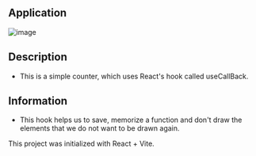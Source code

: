 ## Application
![image](https://github.com/dannycastilloo/UseCallBack/assets/76531494/5a36fd02-60e6-43bd-918e-b57558c2aca3)

## Description
- This is a simple counter, which uses React's hook called useCallBack.

## Information
- This hook helps us to save, memorize a function and don't draw the elements that we do not want to be drawn again.

This project was initialized with React + Vite.
